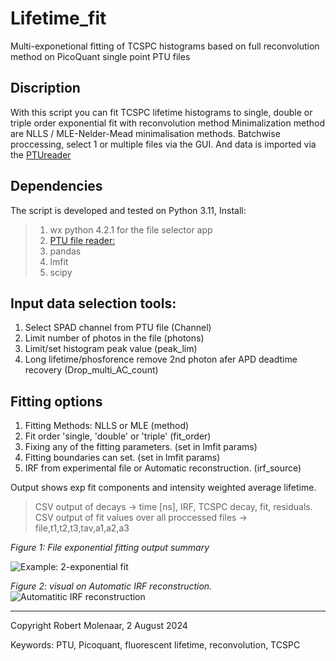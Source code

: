 # Lifetime_fit
Multi-exponetional fitting of TCSPC histograms based on full reconvolution method on PicoQuant single point PTU files

## Discription
With this script you can fit TCSPC lifetime histograms to single, double or triple order exponential fit with reconvolution method
Minimalization method are NLLS / MLE-Nelder-Mead minimalisation methods. Batchwise proccessing, select 1 or multiple files via the GUI. And data is imported via the [PTUreader](https://github.com/SumeetRohilla/readPTU_FLIM)

## Dependencies

The script is developed and tested on Python 3.11, Install: 

>1. wx python 4.2.1 for the file selector app
>2. [PTU file reader:](https://github.com/RobertMolenaar-UT/readPTU_FLIM)
>3. pandas
>4. lmfit
>5. scipy 

## Input data selection tools:

1. Select SPAD channel from PTU file (Channel)
2. Limit number of photos in the file (photons)
3. Limit/set histogram peak value (peak_lim)
4. Long lifetime/phosforence remove 2nd photon afer APD deadtime recovery (Drop_multi_AC_count)

## Fitting options
1. Fitting Methods: NLLS or MLE (method)
2. Fit order 'single, 'double' or 'triple' (fit_order)
3. Fixing any of the fitting parameters. (set in lmfit params)
4. Fitting boundaries can set. (set in lmfit params)
5. IRF from experimental file or Automatic reconstruction. (irf_source)

Output shows exp fit components and intensity weighted average lifetime.

>CSV output of decays → time [ns], IRF, TCSPC decay, fit, residuals. 
>CSV output of fit values over all proccessed files →  file,t1,t2,t3,tav,a1,a2,a3



*Figure 1: File exponential fitting output summary*

![Example: 2-exponential fit](https://github.com/RobertMolenaar-UT/Lifetime_fit/assets/74496038/15d0058a-f545-4184-b22f-86f5fee39324)

*Figure 2: visual on Automatic IRF reconstruction.*
![Automatitic IRF reconstruction](https://github.com/RobertMolenaar-UT/Lifetime_fit/assets/74496038/7d0d77b3-e88a-4c96-8154-4fe1f211d94d)

---
Copyright Robert Molenaar, 2 August 2024


Keywords: PTU, Picoquant, fluorescent lifetime, reconvolution, TCSPC
